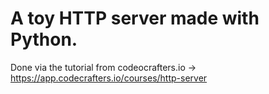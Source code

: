 # A toy HTTP server made with Python.
Done via the tutorial from codeocrafters.io -> https://app.codecrafters.io/courses/http-server
